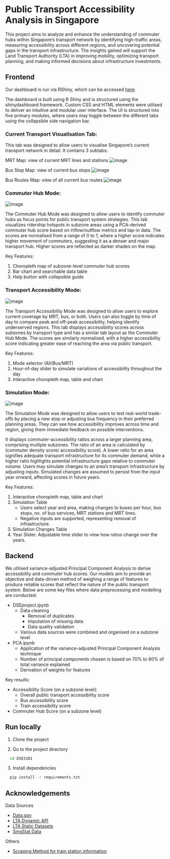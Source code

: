 
# Public Transport Accessibility Analysis in Singapore

This project aims to analyze and enhance the understanding of commuter hubs within Singapore’s transport network by identifying high-traffic areas, measuring accessibility across different regions, and uncovering potential gaps in the transport infrastructure. The insights gained will support the Land Transport Authority (LTA) in improving mobility, optimizing transport planning, and making informed decisions about infrastructure investments. 


## Frontend
Our dashboard is run via RShiny, which can be accessed [here](https://wooderland.shinyapps.io/benny/).

The dashboard is built using R Shiny and is structured using the shinydashboard framework. Custom CSS and HTML elements were utilised to deliver an intuitive and modular user interface. The UI is structured into five primary modules, where users may toggle between the different tabs using the collapsible side navigation bar.

### Current Transport Visualisation Tab:
This tab was designed to allow users to visualise Singapore’s current transport network in detail. It contains 3 subtabs:

MRT Map: view of current MRT lines and stations
![image](https://github.com/user-attachments/assets/b66da4af-7217-42f0-ac51-0698ef4b2b92)

Bus Stop Map: view of current bus stops
![image](https://github.com/user-attachments/assets/b3f7ef70-c3f4-4788-ae2a-5fe2b6ef75bf)


Bus Routes Map: view of all current bus routes
![image](https://github.com/user-attachments/assets/92a3875d-d3a5-42fe-9b20-bcc2a2e9f860)


### Commuter Hub Mode:

![image](https://github.com/user-attachments/assets/2cf6e673-070c-409c-9241-0ea08323845b)


The Commuter Hub Mode was designed to allow users to identify commuter hubs as focus points for public transport system strategies. This tab visualizes ridership hotspots in subzone areas using a PCA-derived commuter hub score based on inflow/outflow metrics and tap-in data. The scores are normalised from a range of 0 to 1, where a higher score indicates higher movement of commuters, suggesting it as a denser and major transport hub. Higher scores are reflected as darker shades on the map.

Key Features:
1. Choropleth map of subzone-level commuter hub scores
2. Bar chart and searchable data table
3. Help button with collapsible guide



### Transport Accessibility Mode:
![image](https://github.com/user-attachments/assets/d884393e-1980-4c81-8023-ae803f819a54)


The Transport Accessibility Mode was designed to allow users to explore current coverage by MRT, bus, or both. Users can also toggle by time of day to compare peak and off-peak accessibility, helping identify underserved regions. This tab displays accessibility scores across subzones by transport type and has a similar tab layout as the Commuter Hub Mode. The scores are similarly normalised, with a higher accessibility score indicating greater ease of reaching the area via public transport.

Key Features:
1.  Mode selector (All/Bus/MRT)
2. Hour-of-day slider to simulate variations of accessibility throughout the day
3. Interactive choropleth map, table and chart

### Simulation Mode: 
![image](https://github.com/user-attachments/assets/99836538-e7be-46b4-9d4d-356bfdf0a484)

The Simulation Mode was designed to allow users to test real-world trade-offs by placing a new stop or adjusting bus frequency in their preferred planning areas. They can see how accessibility improves across time and region, giving them immediate feedback on possible interventions. 

It displays commuter-accessibility ratios across a larger planning area, comprising multiple subzones. The ratio of an area is calculated by (commuter density score/ accessibility score). A lower ratio for an area signifies adequate transport infrastructure for its commuter demand, while a higher ratio highlights potential infrastructure gaps relative to commuter volume. Users may simulate changes to an area’s transport infrastructure by adjusting inputs. Simulated changes are assumed to persist from the input year onward, affecting scores in future years.

Key Features: 
1. Interactive choropleth map, table and chart
2. Simulation Table
    - Users select year and area, making changes to buses per hour, bus stops, no. of bus services, MRT stations and MRT lines. 
    - Negative inputs are supported, representing removal of infrastructure. 
3. Simulation Changes Table
4. Year Slider: Adjustable time slider to view how ratios change over the years. 


## Backend
We utilised variance-adjusted Principal Component Analysis to derive accessibility and commuter hub scores. 
Our models aim to provide an objective and data-driven method of weighing a range of features to produce reliable scores that reflect the nature of the public transport system.
Below are some key files where data preprocessing and modelling are conducted:

- DSEproject.ipynb
    - Data cleaning 
        - Removal of duplicates
        - Imputation of missing data
        - Data quality validation
   - Various data sources were combined and organised on a subzone level
- PCA.ipynb
    - Application of the variance-adjusted Principal Component Analysis technique
    - Number of principal components chosen is based on 70% to 80% of total variance explained
    - Derivation of weights for features

Key results:
- Accessibility Score (on a subzone level):
    - Overall public transport accessibility score
    - Bus accessibility score
    - Train accessibility score
- Commuter Hub Score (on a subzone level)

## Run locally

1. Clone the project

2. Go to the project directory

```bash
  cd DSE3101
```

3. Install dependencies

```bash
  pip install -r requirements.txt
```

## Acknowledgements

Data Sources
 - [Data.gov](http://data.gov)
 - [LTA Dynamic API](https://datamall.lta.gov.sg/content/datamall/en/dynamic-data.html)
 - [LTA Static Datasets](https://datamall.lta.gov.sg/content/datamall/en/static-data.html)
 - [SingStat Data](https://www.singstat.gov.sg/find-data/search-by-theme/population/geographic-distribution/latest-data)

Others
- [Scraping Method for train station information](https://github.com/elliotwutingfeng/singapore_train_station_coordinates/blob/main/station_coordinates.pyv)
